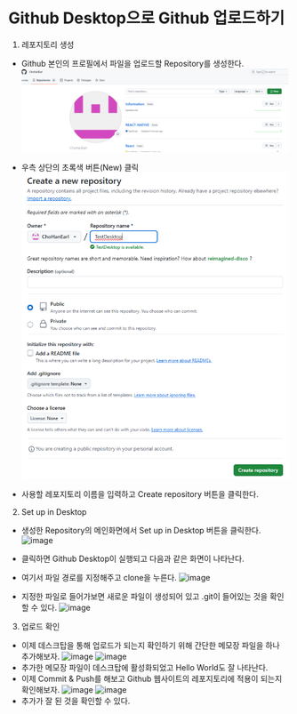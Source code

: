 # Github Desktop으로 Github 업로드하기
1. 레포지토리 생성
- Github 본인의 프로필에서 파일을 업로드할 Repository를 생성한다.
![RepoMain](img/image.png)

- 우측 상단의 초록색 버튼(New) 클릭
![CreateRepo](img/image-1.png)
- 사용할 레포지토리 이름을 입력하고 Create repository 버튼을 클릭한다.

2. Set up in Desktop
- 생성한 Repository의 메인화면에서 Set up in Desktop 버튼을 클릭한다.
![image](https://github.com/user-attachments/assets/cf4ca652-e8e6-4b36-b3ca-4ad95297c1f4)

- 클릭하면 Github Desktop이 실행되고 다음과 같은 화면이 나타난다.
- 여기서 파일 경로를 지정해주고 clone을 누른다.
![image](https://github.com/user-attachments/assets/7ebd9543-0109-4ddc-9fd9-0ecabdb0797e)

- 지정한 파일로 들어가보면 새로운 파일이 생성되어 있고 .git이 들어있는 것을 확인할 수 있다.
![image](https://github.com/user-attachments/assets/a482acc2-648b-4e41-94a7-7cd33baedec0)

3. 업로드 확인
- 이제 데스크탑을 통해 업로드가 되는지 확인하기 위해 간단한 메모장 파일을 하나 추가해보자.
![image](https://github.com/user-attachments/assets/52bde1a3-14cf-4e0e-82ec-8b02122cef29)
![image](https://github.com/user-attachments/assets/ab4188f0-ab20-4c67-8759-c762ed7bbd3c)
- 추가한 메모장 파일이 데스크탑에 활성화되었고 Hello World도 잘 나타난다.
- 이제 Commit & Push를 해보고 Github 웹사이트의 레포지토리에 적용이 되는지 확인해보자.
![image](https://github.com/user-attachments/assets/03468a9e-f49a-4070-a44d-39674e685aad)
![image](https://github.com/user-attachments/assets/d03abebb-d882-4420-b47d-5712570d3ed7)
- 추가가 잘 된 것을 확인할 수 있다.











